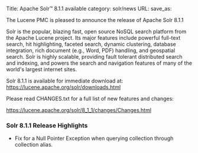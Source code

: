 Title: Apache Solr™ 8.1.1 available
category: solr/news
URL: 
save_as: 

The Lucene PMC is pleased to announce the release of Apache Solr 8.1.1

Solr is the popular, blazing fast, open source NoSQL search platform from the
Apache Lucene project. Its major features include powerful full-text search,
hit highlighting, faceted search, dynamic clustering, database integration, rich document
(e.g., Word, PDF) handling, and geospatial search. Solr is highly scalable, providing fault
tolerant distributed search and indexing, and powers the search and navigation features of
many of the world's largest internet sites.

Solr 8.1.1 is available for immediate download at:
  <https://lucene.apache.org/solr/downloads.html>

Please read CHANGES.txt for a full list of new features and changes:

  <https://lucene.apache.org/solr/8_1_1/changes/Changes.html>

### Solr 8.1.1 Release Highlights
* Fix for a Null Pointer Exception when querying collection through collection alias.

